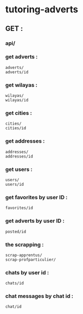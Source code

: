 # tutoring-adverts
## GET : 
### api/
### get adverts :
    adverts/
    adverts/id
### get wilayas :    
    wilayas/
    wilayas/id
### get cities :
    cities/
    cities/id
### get addresses :
    addresses/
    addresses/id
### get users :
    users/
    users/id
### get favorites by user ID :
    favorites/id
### get adverts by user ID :
    posted/id
### the scrapping :
    scrap-apprentus/
    scrap-profparticulier/

### chats by user id :
    chats/id
### chat messages by chat id :
    chat/id